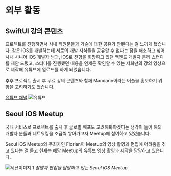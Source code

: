 # 외부 활동

## SwiftUI 강의 콘텐츠
프로젝트를 진행하면서 사내 직원분들과 기술에 대한 공유가 안된다는 걸 느끼게 됐습니다.
같은 iOS를 개발하는데 서로의 개발 지식들을 공유할 수 없다는 점을 해소하고 싶어 
사내 시니어 iOS 개발자 님과, iOS로 전향을 희망하고 있던 백엔드 개발자 분께 스터디를 제안 드렸고, 
스터디를 진행했던 내용을 언제든 확인할 수 있는 저희만의 강의 영상으로 제작해 유튜브에 
업로드를 하게 되었습니다.

추후 프로젝트 출시 후 무료 강의 콘텐츠와 함께 Mandarin이라는 어플을 홍보하기 위함을 고려하기도 했습니다.

[유튜브 채널](https://www.youtube.com/channel/UCDu6yjwSyDRePL-4yDBnv0Q)
![유튜브](https://github.com/woozoobro/About_Mandarin/assets/99154211/1729d00b-34bb-4ac1-b05e-b1c48ef99d8f)


## Seoul iOS Meetup

국내 서비스로 프로젝트를 출시 후 글로벌 배포도 고려해봐야겠다는 생각이 들어
해외 개발자 분들과 네트워킹을 조금씩 쌓아가고자 Meetup에 참여하고 있었습니다.

Seoul iOS Meetup의 주최자인 Florian이 Meetup의 영상 촬영과 편집에 어려움을 겪고 있다는 걸
듣고 현재는 해당 Meetup의 유튜브 영상 촬영과 제작을 담당하고 있습니다.

![세션이미지 1](https://github.com/woozoobro/About_Mandarin/assets/99154211/4c6f3a83-b650-43f2-8821-a166e6451366)
*촬영과 편집을 담당하고 있는 Seoul iOS Meetup*

